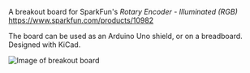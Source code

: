 A breakout board for SparkFun's *Rotary Encoder - Illuminated (RGB)*
https://www.sparkfun.com/products/10982

The board can be used as an Arduino Uno shield, or on a breadboard. Designed with KiCad.

![Image of breakout board](https://github.com/CarlRaymond/RotaryEncoderBreakout/images/RotaryEncoderBreakout.png)